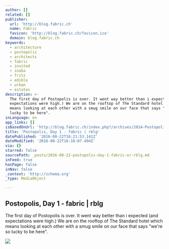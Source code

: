 ```yaml
---
author: []
related: []
publisher:
  url: 'http://blog.fabric.ch'
  name: Fabric
  favicon: 'http://blog.fabric.ch/favicon.ico'
  domain: blog.fabric.ch
keywords:
  - architecture
  - postopolis
  - architects
  - fabric
  - invited
  - inaba
  - fritz
  - edible
  - urban
  - estates
description: >-
  The first day of Postopolis is over. It went way better than i expected (and
  expectations were high.) We are on the rooftop of The Standard hotel which
  means looking at each other with a smug smile on our face that says "we're so
  lucky to be here".
inLanguage: en
app_links: []
isBasedOnUrl: 'http://blog.fabric.ch/index.php?/archives/2014-Postopolis,-Day-1.html'
title: 'Postopolis, Day 1 - fabric | rblg'
datePublished: '2016-08-22T16:21:53.141Z'
dateModified: '2016-08-22T16:18:07.494Z'
via: {}
starred: false
sourcePath: _posts/2016-08-22-postopolis-day-1-fabric-or-rblg.md
inFeed: true
hasPage: false
inNav: false
_context: 'http://schema.org'
_type: MediaObject

---
```

<article style=""><h1>Postopolis, Day 1 - fabric | rblg</h1><p>The first day of Postopolis is over. It went way better than i expected (and expectations were high.) We are on the rooftop of The Standard hotel which means looking at each other with a smug smile on our face that says "we're so lucky to be here".</p><img src="http://blog.fabric.ch/fabric/images/2014_1300312813_5.jpg" /></article>